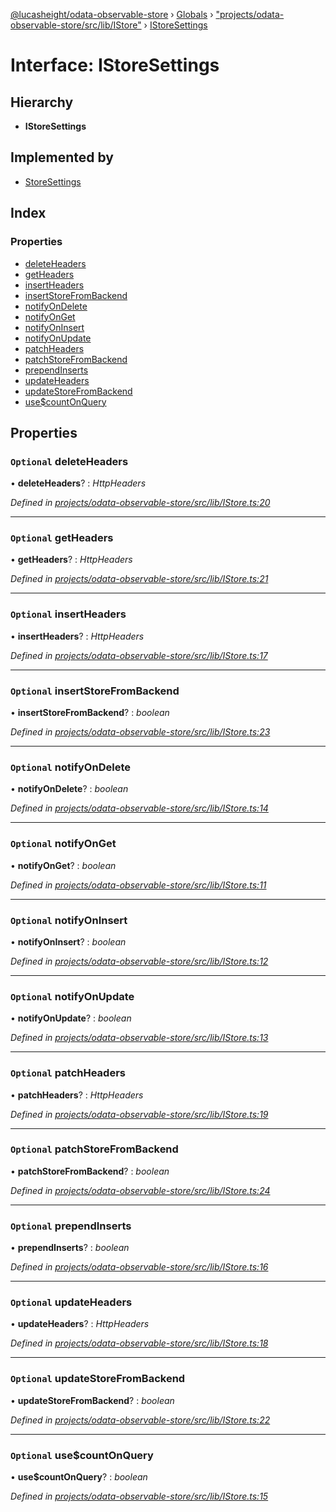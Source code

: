 [@lucasheight/odata-observable-store](../README.md) › [Globals](../globals.md) › ["projects/odata-observable-store/src/lib/IStore"](../modules/_projects_odata_observable_store_src_lib_istore_.md) › [IStoreSettings](_projects_odata_observable_store_src_lib_istore_.istoresettings.md)

# Interface: IStoreSettings

## Hierarchy

* **IStoreSettings**

## Implemented by

* [StoreSettings](../classes/_projects_odata_observable_store_src_lib_storesettings_.storesettings.md)

## Index

### Properties

* [deleteHeaders](_projects_odata_observable_store_src_lib_istore_.istoresettings.md#optional-deleteheaders)
* [getHeaders](_projects_odata_observable_store_src_lib_istore_.istoresettings.md#optional-getheaders)
* [insertHeaders](_projects_odata_observable_store_src_lib_istore_.istoresettings.md#optional-insertheaders)
* [insertStoreFromBackend](_projects_odata_observable_store_src_lib_istore_.istoresettings.md#optional-insertstorefrombackend)
* [notifyOnDelete](_projects_odata_observable_store_src_lib_istore_.istoresettings.md#optional-notifyondelete)
* [notifyOnGet](_projects_odata_observable_store_src_lib_istore_.istoresettings.md#optional-notifyonget)
* [notifyOnInsert](_projects_odata_observable_store_src_lib_istore_.istoresettings.md#optional-notifyoninsert)
* [notifyOnUpdate](_projects_odata_observable_store_src_lib_istore_.istoresettings.md#optional-notifyonupdate)
* [patchHeaders](_projects_odata_observable_store_src_lib_istore_.istoresettings.md#optional-patchheaders)
* [patchStoreFromBackend](_projects_odata_observable_store_src_lib_istore_.istoresettings.md#optional-patchstorefrombackend)
* [prependInserts](_projects_odata_observable_store_src_lib_istore_.istoresettings.md#optional-prependinserts)
* [updateHeaders](_projects_odata_observable_store_src_lib_istore_.istoresettings.md#optional-updateheaders)
* [updateStoreFromBackend](_projects_odata_observable_store_src_lib_istore_.istoresettings.md#optional-updatestorefrombackend)
* [use$countOnQuery](_projects_odata_observable_store_src_lib_istore_.istoresettings.md#optional-usecountonquery)

## Properties

### `Optional` deleteHeaders

• **deleteHeaders**? : *HttpHeaders*

*Defined in [projects/odata-observable-store/src/lib/IStore.ts:20](https://github.com/lucasheight/odata-observable-store/blob/c956e7f8/projects/odata-observable-store/src/lib/IStore.ts#L20)*

___

### `Optional` getHeaders

• **getHeaders**? : *HttpHeaders*

*Defined in [projects/odata-observable-store/src/lib/IStore.ts:21](https://github.com/lucasheight/odata-observable-store/blob/c956e7f8/projects/odata-observable-store/src/lib/IStore.ts#L21)*

___

### `Optional` insertHeaders

• **insertHeaders**? : *HttpHeaders*

*Defined in [projects/odata-observable-store/src/lib/IStore.ts:17](https://github.com/lucasheight/odata-observable-store/blob/c956e7f8/projects/odata-observable-store/src/lib/IStore.ts#L17)*

___

### `Optional` insertStoreFromBackend

• **insertStoreFromBackend**? : *boolean*

*Defined in [projects/odata-observable-store/src/lib/IStore.ts:23](https://github.com/lucasheight/odata-observable-store/blob/c956e7f8/projects/odata-observable-store/src/lib/IStore.ts#L23)*

___

### `Optional` notifyOnDelete

• **notifyOnDelete**? : *boolean*

*Defined in [projects/odata-observable-store/src/lib/IStore.ts:14](https://github.com/lucasheight/odata-observable-store/blob/c956e7f8/projects/odata-observable-store/src/lib/IStore.ts#L14)*

___

### `Optional` notifyOnGet

• **notifyOnGet**? : *boolean*

*Defined in [projects/odata-observable-store/src/lib/IStore.ts:11](https://github.com/lucasheight/odata-observable-store/blob/c956e7f8/projects/odata-observable-store/src/lib/IStore.ts#L11)*

___

### `Optional` notifyOnInsert

• **notifyOnInsert**? : *boolean*

*Defined in [projects/odata-observable-store/src/lib/IStore.ts:12](https://github.com/lucasheight/odata-observable-store/blob/c956e7f8/projects/odata-observable-store/src/lib/IStore.ts#L12)*

___

### `Optional` notifyOnUpdate

• **notifyOnUpdate**? : *boolean*

*Defined in [projects/odata-observable-store/src/lib/IStore.ts:13](https://github.com/lucasheight/odata-observable-store/blob/c956e7f8/projects/odata-observable-store/src/lib/IStore.ts#L13)*

___

### `Optional` patchHeaders

• **patchHeaders**? : *HttpHeaders*

*Defined in [projects/odata-observable-store/src/lib/IStore.ts:19](https://github.com/lucasheight/odata-observable-store/blob/c956e7f8/projects/odata-observable-store/src/lib/IStore.ts#L19)*

___

### `Optional` patchStoreFromBackend

• **patchStoreFromBackend**? : *boolean*

*Defined in [projects/odata-observable-store/src/lib/IStore.ts:24](https://github.com/lucasheight/odata-observable-store/blob/c956e7f8/projects/odata-observable-store/src/lib/IStore.ts#L24)*

___

### `Optional` prependInserts

• **prependInserts**? : *boolean*

*Defined in [projects/odata-observable-store/src/lib/IStore.ts:16](https://github.com/lucasheight/odata-observable-store/blob/c956e7f8/projects/odata-observable-store/src/lib/IStore.ts#L16)*

___

### `Optional` updateHeaders

• **updateHeaders**? : *HttpHeaders*

*Defined in [projects/odata-observable-store/src/lib/IStore.ts:18](https://github.com/lucasheight/odata-observable-store/blob/c956e7f8/projects/odata-observable-store/src/lib/IStore.ts#L18)*

___

### `Optional` updateStoreFromBackend

• **updateStoreFromBackend**? : *boolean*

*Defined in [projects/odata-observable-store/src/lib/IStore.ts:22](https://github.com/lucasheight/odata-observable-store/blob/c956e7f8/projects/odata-observable-store/src/lib/IStore.ts#L22)*

___

### `Optional` use$countOnQuery

• **use$countOnQuery**? : *boolean*

*Defined in [projects/odata-observable-store/src/lib/IStore.ts:15](https://github.com/lucasheight/odata-observable-store/blob/c956e7f8/projects/odata-observable-store/src/lib/IStore.ts#L15)*
